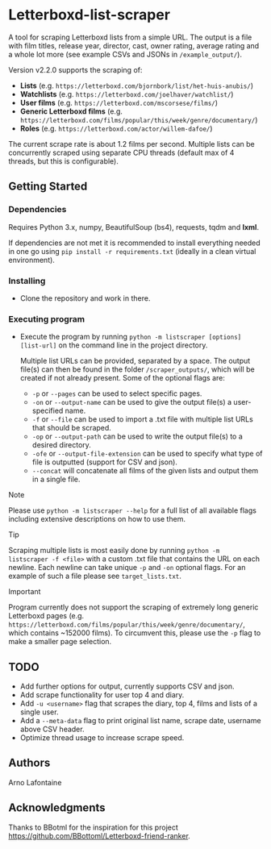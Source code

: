 # Letterboxd-list-scraper

A tool for scraping Letterboxd lists from a simple URL. The output is a file with film titles, release year, director, cast, owner rating, average rating and a whole lot more (see example CSVs and JSONs in `/example_output/`). 

Version v2.2.0 supports the scraping of:
- **Lists** (e.g. `https://letterboxd.com/bjornbork/list/het-huis-anubis/`)
- **Watchlists** (e.g. `https://letterboxd.com/joelhaver/watchlist/`)
- **User films** (e.g. `https://letterboxd.com/mscorsese/films/`)
- **Generic Letterboxd films** (e.g. `https://letterboxd.com/films/popular/this/week/genre/documentary/`)
- **Roles** (e.g. `https://letterboxd.com/actor/willem-dafoe/`)

The current scrape rate is about 1.2 films per second. Multiple lists can be concurrently scraped using separate CPU threads (default max of 4 threads, but this is configurable).

## Getting Started

### Dependencies

Requires Python 3.x, numpy, BeautifulSoup (bs4), requests, tqdm and **lxml**.

If dependencies are not met it is recommended to install everything needed in one go using `pip install -r requirements.txt` (ideally in a clean virtual environment).

### Installing

* Clone the repository and work in there.

### Executing program

* Execute the program by running `python -m listscraper [options] [list-url]` on the command line in the project directory. 

    Multiple list URLs can be provided, separated by a space. The output file(s) can then be found in the folder `/scraper_outputs/`, which will be created if not already present.
    Some of the optional flags are:
    - `-p` or `--pages` can be used to select specific pages.
    - `-on` or `--output-name` can be used to give the output file(s) a user-specified name.
    - `-f` or `--file` can be used to import a .txt file with multiple list URLs that should be scraped.
    - `-op` or `--output-path` can be used to write the output file(s) to a desired directory.
    - `-ofe` or `--output-file-extension` can be used to specify what type of file is outputted (support for CSV and json).
    - `--concat` will concatenate all films of the given lists and output them in a single file.

> [!NOTE]
> Please use `python -m listscraper --help` for a full list of all available flags including extensive descriptions on how to use them.

> [!TIP]
> Scraping multiple lists is most easily done by running `python -m listscraper -f <file>` with a custom .txt file that contains the URL on each newline. Each newline can take unique `-p` and `-on` optional flags. For an example of such a file please see `target_lists.txt`.

> [!IMPORTANT]
> Program currently does not support the scraping of extremely long generic Letterboxd pages (e.g. `https://letterboxd.com/films/popular/this/week/genre/documentary/`, which contains ~152000 films). To circumvent this, please use the `-p` flag to make a smaller page selection.

## TODO

* Add further options for output, currently supports CSV and json.
* Add scrape functionality for user top 4 and diary.
* Add `-u <username>` flag that scrapes the diary, top 4, films and lists of a single user.
* Add a `--meta-data` flag to print original list name, scrape date, username above CSV header.
* Optimize thread usage to increase scrape speed.


## Authors

Arno Lafontaine  

## Acknowledgments

Thanks to BBotml for the inspiration for this project https://github.com/BBottoml/Letterboxd-friend-ranker.
